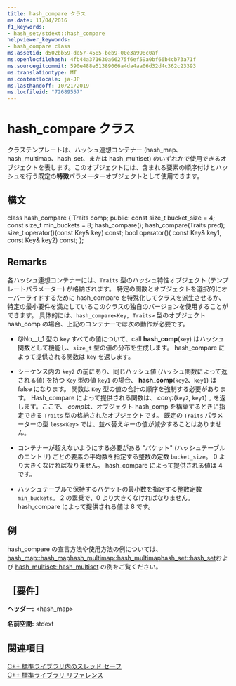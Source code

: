 ```yaml
---
title: hash_compare クラス
ms.date: 11/04/2016
f1_keywords:
- hash_set/stdext::hash_compare
helpviewer_keywords:
- hash_compare class
ms.assetid: d502bb59-de57-4585-beb9-00e3a998c0af
ms.openlocfilehash: 4fb44a371630a66275f6ef59a0bf66b4cb73a71f
ms.sourcegitcommit: 590e488e51389066a4da4aa06d32d4c362c23393
ms.translationtype: MT
ms.contentlocale: ja-JP
ms.lasthandoff: 10/21/2019
ms.locfileid: "72689557"
---
```

# <a name="hash_compare-class"></a>hash_compare クラス

クラステンプレートは、ハッシュ連想コンテナー (hash_map、hash_multimap、hash_set、または hash_multiset) のいずれかで使用できるオブジェクトを表します。このオブジェクトには、含まれる要素の順序付けとハッシュを行う既定の**特徴**パラメーターオブジェクトとして使用できます。

## <a name="syntax"></a>構文

class hash_compare { Traits comp; public: const size_t bucket_size = 4; const size_t min_buckets = 8; hash_compare(); hash_compare(Traits pred); size_t operator()(const Key& key) const; bool operator()( const Key& key1, const Key& key2) const; };

## <a name="remarks"></a>Remarks

各ハッシュ連想コンテナーには、`Traits` 型のハッシュ特性オブジェクト (テンプレートパラメーター) が格納されます。 特定の関数とオブジェクトを選択的にオーバーライドするために hash_compare を特殊化してクラスを派生させるか、特定の最小要件を満たしているこのクラスの独自のバージョンを使用することができます。 具体的には、`hash_compare<Key, Traits>` 型のオブジェクト hash_comp の場合、上記のコンテナーでは次の動作が必要です。

- @No__t_1 型の `key` すべての値について、call **hash_comp**(`key`) はハッシュ関数として機能し、`size_t` 型の値の分布を生成します。 hash_compare によって提供される関数は `key` を返します。

- シーケンス内の `key2` の前にあり、同じハッシュ値 (ハッシュ関数によって返される値) を持つ `Key` 型の値 `key1` の場合、 **hash_comp**(`key2`、`key1`) は false になります。 関数は `Key` 型の値の合計の順序を強制する必要があります。 Hash_compare によって提供される関数は、 *comp*(`key2`, `key1`) `,` を返します。ここで、 *comp*は、オブジェクト hash_comp を構築するときに指定できる `Traits` 型の格納されたオブジェクトです。 既定の `Traits` パラメーターの型 `less<Key>` では、並べ替えキーの値が減少することはありません。

- コンテナーが超えないようにする必要がある "バケット" (ハッシュテーブルのエントリ) ごとの要素の平均数を指定する整数の定数 `bucket_size`。 0 より大きくなければなりません。 hash_compare によって提供される値は 4 です。

- ハッシュテーブルで保持するバケットの最小数を指定する整数定数 `min_buckets`。 2 の累乗で、0 より大きくなければなりません。 hash_compare によって提供される値は 8 です。

## <a name="example"></a>例

hash_compare の宣言方法や使用方法の例については、[hash_map::hash_map](../standard-library/hash-map-class.md#hash_map)[hash_multimap::hash_multimap](../standard-library/hash-multimap-class.md#hash_multimap)[hash_set::hash_set](../standard-library/hash-set-class.md#hash_set)および [hash_multiset::hash_multiset](../standard-library/hash-multiset-class.md#hash_multiset) の例をご覧ください。

## <a name="requirements"></a>［要件］

**ヘッダー:** \<hash_map>

**名前空間:** stdext

## <a name="see-also"></a>関連項目

[C++ 標準ライブラリ内のスレッド セーフ](../standard-library/thread-safety-in-the-cpp-standard-library.md)\
[C++ 標準ライブラリ リファレンス](../standard-library/cpp-standard-library-reference.md)
